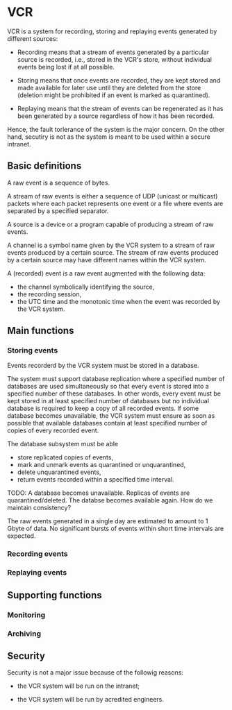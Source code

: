 # VCR

VCR is a system for recording, storing and replaying events generated
by different sources:

* Recording means that a stream of events generated by a particular
source is recorded, i.e., stored in the VCR's store, without
individual events being lost if at all possible.

* Storing means that once events are recorded, they are kept stored
and made available for later use until they are deleted from the store
(deletion might be prohibited if an event is marked as quarantined).

* Replaying means that the stream of events can be regenerated as it
  has been generated by a source regardless of how it has been
  recorded.

Hence, the fault torlerance of the system is the major concern.  On
the other hand, secutiry is not as the system is meant to be used
within a secure intranet.

## Basic definitions

A raw event is a sequence of bytes.

A stream of raw events is either a sequence of UDP (unicast or multicast)
packets where each packet represents one event or a file where events
are separated by a specified separator.

A source is a device or a program capable of producing a stream of raw
events.

A channel is a symbol name given by the VCR system to a stream of raw
events produced by a certain source.  The stream of raw events
produced by a certain source may have different names within the VCR
system.

A (recorded) event is a raw event augmented with the following data:
* the channel symbolically identifying the source,
* the recording session,
* the UTC time and the monotonic time when the event was recorded by
  the VCR system.

## Main functions

### Storing events

Events recorderd by the VCR system must be stored in a database.

The system must support database replication where a specified number
of databases are used simultaneously so that every event is stored
into a specified number of these databases.  In other words, every
event must be kept stored in at least specified number of databases
but no individual database is required to keep a copy of all recorded
events.  If some database becomes unavailable, the VCR system must
ensure as soon as possible that available databases contain at least
specified number of copies of every recorded event.

The database subsystem must be able
* store replicated copies of events,
* mark and unmark events as quarantined or unquarantined,
* delete unquarantined events,
* return events recorded within a specified time interval.

TODO: A database becomes unavailable.  Replicas of events are
quarantined/deleted.  The databse becomes available again.  How do we
maintain consistency?

The raw events generated in a single day are estimated to amount to 1
Gbyte of data.  No significant bursts of events within short time
intervals are expected.

### Recording events



### Replaying events

## Supporting functions

### Monitoring

### Archiving

## Security

Security is not a major issue because of the followig reasons:

* the VCR system will be run on the intranet;

* the VCR system will be run by acredited engineers.